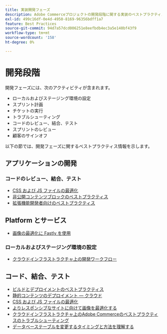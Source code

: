 ```yaml
---
title: 実装開発フェーズ
description: Adobe Commerceプロジェクトの開発段階に関する実装のベストプラクティスについて説明します。
exl-id: 499c16df-0e4d-4950-8169-96356bdff1a7
feature: Best Practices
source-git-commit: 94d7a57dcd006251e8eefbdb4ec3a5e140bf43f9
workflow-type: tm+mt
source-wordcount: '158'
ht-degree: 0%

---
```


# 開発段階

開発フェーズには、次のアクティビティが含まれます。

- ローカルおよびステージング環境の設定
- スプリント計画
- チケットの実行
- トラブルシューティング
- コードのレビュー、結合、テスト
- スプリントのレビュー
- 顧客のサインオフ

以下の節では、開発フェーズに関するベストプラクティス情報を示します。

## アプリケーションの開発

### コードのレビュー、結合、テスト

<!--Assets not yet integrated
- Guidelines and standards
  - [Development best practices](https://wiki.corp.adobe.com/x/nT4ykw)
  - [Code Review](https://wiki.corp.adobe.com/x/qT4ykw)
  - [Debugging Magento 2](https://wiki.corp.adobe.com/x/nz4ykw) (wiki)
-->
- [CSS および JS ファイルの最適化](optimize-css-js-files.md)
- [非公開コンテンツブロックのベストプラクティス](private-content-block-configuration.md)
- [拡張機能開発者向けのベストプラクティス](https://developer.adobe.com/commerce/php/best-practices/)

<!--Assets not yet integrated

  - [Best practices for theme development](https://wiki.corp.adobe.com/pages/viewpage.action?spaceKey=MAGPS&title=Best+Practices+for+Theme+Development)
  - [Module basis](https://wiki.corp.adobe.com/x/kz4ykw) (wiki) — Develop custom modules
  - [Exception Handling](https://wiki.corp.adobe.com/x/nz4ykw)
  - [Custom code copyrights](https://wiki.corp.adobe.com/x/lj4ykw)
- Source control and package management - wiki articles
  - [Code management - Git vs. Composer](https://wiki.corp.adobe.com/x/pz4ykw)
  - [Git branching strategy](https://wiki.corp.adobe.com/display/MAGPS/Git+Branching+Strategy)
  - [Composer development](https://wiki.corp.adobe.com/x/mD4ykw)
  - [Composer patching](https://wiki.corp.adobe.com/x/mj4ykw)
  - [Composer project structure](https://wiki.corp.adobe.com/x/mT4ykw)
  - [Composer tips and tricks](https://wiki.corp.adobe.com/x/lz4ykw)
-->

## Platform とサービス

- [画像の最適化に Fastly を使用](image-optimization.md)

### ローカルおよびステージング環境の設定

- [クラウドインフラストラクチャ上の開発ワークフロー](https://experienceleague.adobe.com/docs/commerce-cloud-service/user-guide/architecture/pro-develop-deploy-workflow.html)

## コード、結合、テスト

- [ビルドとデプロイメントのベストプラクティス](https://experienceleague.adobe.com/docs/commerce-cloud-service/user-guide/develop/deploy/best-practices.html)
- [静的コンテンツのデプロイメント — クラウド](static-content-deployment.md)
- [CSS および JS ファイルの最適化](optimize-css-js-files.md)
- [よりレスポンシブなサイトに向けて画像を最適化する](image-optimization.md)
- [クラウドインフラストラクチャ上のAdobe Commerceのベストプラクティスのトラブルシューティング](troubleshooting.md)
- [データベーステーブルを変更するタイミングと方法を理解する](modifying-core-and-third-party-tables.md)
